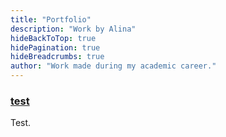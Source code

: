 ```yaml
---
title: "Portfolio"
description: "Work by Alina"
hideBackToTop: true
hidePagination: true
hideBreadcrumbs: true
author: "Work made during my academic career."
---
```

### [test](http://localhost:1313/portfolio/test) 
Test.

